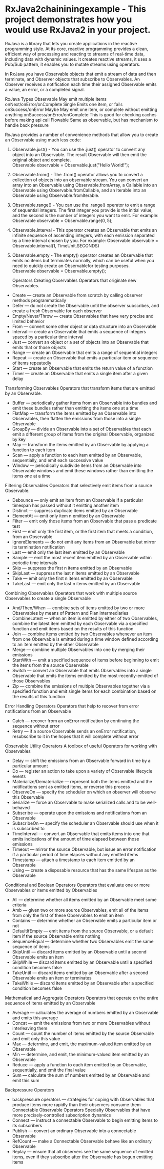 # RxJava2chaininingexample - This project demonstrates how you would use RxJava2 in your project.
RxJava is a library that lets you create applications in the reactive programming style. 
At its core, reactive programming provides a clean, efficient way of processing and reacting to 
streams of real-time data, including data with dynamic values.  It creates reactive streams, 
it uses a Pub/Sub pattern, it enables you to mutate streams using operators.

in RxJava you have Observable objects that emit a stream of data and then terminate, and Observer 
objects that subscribe to Observables. An Observer receives a notification each time their assigned 
Observable emits a value, an error, or a completed signal.

RxJava Types
Observable
	May emit multiple items
	onNext/onError/onComplete
Single
	Emits one item, or fails
	onSuccess/onError
Maybe
	May emit one item, or complete without emitting anything
	onSuccess/onError/onComplete
	This is good for checking caches before making api call
Flowable
	Same as observable, but has mechanism to handle back pressure
  
  RxJava provides a number of convenience methods that allow you to create an Observable using much less code:
1.	Observable.just()  -  You can use the .just() operator to convert any object into an Observable. The result 
    Observable will then emit the original object and complete.           
    Observable<String> observable = Observable.just("Hello World!");
2.	Observable.from()  -  The .from() operator allows you to convert a collection of objects into an observable 
    stream. You can convert an array into an Observable using Observable.fromArray, a Callable into an Observable 
    using Observable.fromCallable, and an Iterable into an Observable using Observable.fromIterable.          
3.	Observable.range()  -  You can use the .range() operator to emit a range of sequential integers. The first 
    integer you provide is the initial value, and the second is the number of integers you want to emit. For example: 
    Observable<Integer> observable = Observable.range(0, 5);
4.	Observable.interval  -  This operator creates an Observable that emits an infinite sequence of ascending integers, 
    with each emission separated by a time interval chosen by you. For example:  Observable<Long> observable = 
    Observable.interval(1, TimeUnit.SECONDS)
5.	Observable.empty  -  The empty() operator creates an Observable that emits no items but terminates normally, which 
    can be useful when you need to quickly create an Observablefor testing purposes.  
    Observable<String> observable = Observable.empty();
    
    Operators
Creating Observables
Operators that originate new Observables.
 - Create — create an Observable from scratch by calling observer methods programmatically
 -	Defer — do not create the Observable until the observer subscribes, and create a fresh Observable for each observer
 -	Empty/Never/Throw — create Observables that have very precise and limited behavior
 -	From — convert some other object or data structure into an Observable
 -	Interval — create an Observable that emits a sequence of integers spaced by a particular time interval
 -	Just — convert an object or a set of objects into an Observable that emits that or those objects
 -	Range — create an Observable that emits a range of sequential integers
 -	Repeat — create an Observable that emits a particular item or sequence of items repeatedly
 -	Start — create an Observable that emits the return value of a function
 -  Timer — create an Observable that emits a single item after a given delay

Transforming Observables
Operators that transform items that are emitted by an Observable.
-	Buffer — periodically gather items from an Observable into bundles and emit these bundles rather than emitting the 
  items one at a time
-	FlatMap — transform the items emitted by an Observable into Observables, then flatten the emissions from those into 
  a single Observable
-	GroupBy — divide an Observable into a set of Observables that each emit a different group of items from the original 
  Observable, organized by key
-	Map — transform the items emitted by an Observable by applying a function to each item
-	Scan — apply a function to each item emitted by an Observable, sequentially, and emit each successive value
-	Window — periodically subdivide items from an Observable into Observable windows and emit these windows rather 
  than emitting the items one at a time
  
  Filtering Observables
Operators that selectively emit items from a source Observable.
-	Debounce — only emit an item from an Observable if a particular timespan has passed without it emitting another 
  item
-	Distinct — suppress duplicate items emitted by an Observable
-	ElementAt — emit only item n emitted by an Observable
-	Filter — emit only those items from an Observable that pass a predicate test
-	First — emit only the first item, or the first item that meets a condition, from an Observable
-	IgnoreElements — do not emit any items from an Observable but mirror its termination notification
-	Last — emit only the last item emitted by an Observable
-	Sample — emit the most recent item emitted by an Observable within periodic time intervals
-	Skip — suppress the first n items emitted by an Observable
-	SkipLast — suppress the last n items emitted by an Observable
-	Take — emit only the first n items emitted by an Observable
-	TakeLast — emit only the last n items emitted by an Observable

Combining Observables
Operators that work with multiple source Observables to create a single Observable
-	And/Then/When — combine sets of items emitted by two or more Observables by means of Pattern and Plan intermediaries
-	CombineLatest — when an item is emitted by either of two Observables, combine the latest item emitted by each Observable 
  via a specified function and emit items based on the results of this function
-	Join — combine items emitted by two Observables whenever an item from one Observable is emitted during a time window 
  defined according to an item emitted by the other Observable
-	Merge — combine multiple Observables into one by merging their emissions
-	StartWith — emit a specified sequence of items before beginning to emit the items from the source Observable
-	Switch — convert an Observable that emits Observables into a single Observable that emits the items emitted by the 
  most-recently-emitted of those Observables
-	Zip — combine the emissions of multiple Observables together via a specified function and emit single items for each 
  combination based on the results of this function
  
  Error Handling Operators
Operators that help to recover from error notifications from an Observable
-	Catch — recover from an onError notification by continuing the sequence without error
-	Retry — if a source Observable sends an onError notification, resubscribe to it in the hopes that it will complete 
  without error
  
  Observable Utility Operators
A toolbox of useful Operators for working with Observables
-	Delay — shift the emissions from an Observable forward in time by a particular amount
-	Do — register an action to take upon a variety of Observable lifecycle events
-	Materialize/Dematerialize — represent both the items emitted and the notifications sent as emitted items, or reverse 
  this process
-	ObserveOn — specify the scheduler on which an observer will observe this Observable
-	Serialize — force an Observable to make serialized calls and to be well-behaved
-	Subscribe — operate upon the emissions and notifications from an Observable
-	SubscribeOn — specify the scheduler an Observable should use when it is subscribed to
-	TimeInterval — convert an Observable that emits items into one that emits indications of the amount of time elapsed 
  between those emissions
-	Timeout — mirror the source Observable, but issue an error notification if a particular period of time elapses without 
  any emitted items
-	Timestamp — attach a timestamp to each item emitted by an Observable
-	Using — create a disposable resource that has the same lifespan as the Observable

Conditional and Boolean Operators
Operators that evaluate one or more Observables or items emitted by Observables
-	All — determine whether all items emitted by an Observable meet some criteria
-	Amb — given two or more source Observables, emit all of the items from only the first of these Observables to emit 
  an item
-	Contains — determine whether an Observable emits a particular item or not
-	DefaultIfEmpty — emit items from the source Observable, or a default item if the source Observable emits nothing
-	SequenceEqual — determine whether two Observables emit the same sequence of items
-	SkipUntil — discard items emitted by an Observable until a second Observable emits an item
-	SkipWhile — discard items emitted by an Observable until a specified condition becomes false
-	TakeUntil — discard items emitted by an Observable after a second Observable emits an item or terminates
-	TakeWhile — discard items emitted by an Observable after a specified condition becomes false

Mathematical and Aggregate Operators
Operators that operate on the entire sequence of items emitted by an Observable
-	Average — calculates the average of numbers emitted by an Observable and emits this average
-	Concat — emit the emissions from two or more Observables without interleaving them
-	Count — count the number of items emitted by the source Observable and emit only this value
-	Max — determine, and emit, the maximum-valued item emitted by an Observable
-	Min — determine, and emit, the minimum-valued item emitted by an Observable
-	Reduce — apply a function to each item emitted by an Observable, sequentially, and emit the final value
-	Sum — calculate the sum of numbers emitted by an Observable and emit this sum

Backpressure Operators
-	backpressure operators — strategies for coping with Observables that produce items more rapidly than their observers 
  consume them
Connectable Observable Operators
Specialty Observables that have more precisely-controlled subscription dynamics
-	Connect — instruct a connectable Observable to begin emitting items to its subscribers
-	Publish — convert an ordinary Observable into a connectable Observable
-	RefCount — make a Connectable Observable behave like an ordinary Observable
-	Replay — ensure that all observers see the same sequence of emitted items, even if they subscribe after the 
  Observable has begun emitting items



  






    

